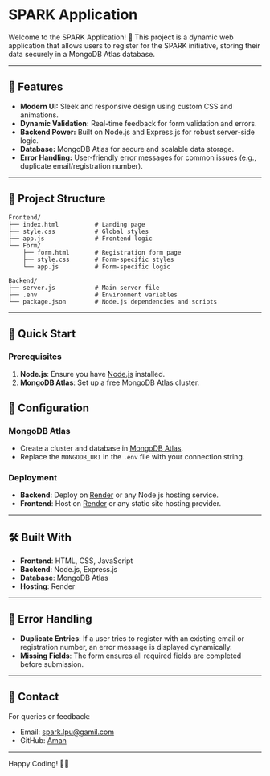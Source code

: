 # SPARK Application

Welcome to the SPARK Application! 🚀 This project is a dynamic web application that allows users to register for the SPARK initiative, storing their data securely in a MongoDB Atlas database.

---

## 🌟 Features

- **Modern UI:** Sleek and responsive design using custom CSS and animations.
- **Dynamic Validation:** Real-time feedback for form validation and errors.
- **Backend Power:** Built on Node.js and Express.js for robust server-side logic.
- **Database:** MongoDB Atlas for secure and scalable data storage.
- **Error Handling:** User-friendly error messages for common issues (e.g., duplicate email/registration number).

---

## 📂 Project Structure

```plaintext
Frontend/
├── index.html          # Landing page
├── style.css           # Global styles
├── app.js              # Frontend logic
└── Form/
    ├── form.html       # Registration form page
    ├── style.css       # Form-specific styles
    └── app.js          # Form-specific logic

Backend/
├── server.js           # Main server file
├── .env                # Environment variables
└── package.json        # Node.js dependencies and scripts
```

---

## 🚀 Quick Start

### Prerequisites
1. **Node.js**: Ensure you have [Node.js](https://nodejs.org) installed.
2. **MongoDB Atlas**: Set up a free MongoDB Atlas cluster.


## 🔧 Configuration

### MongoDB Atlas
- Create a cluster and database in [MongoDB Atlas](https://www.mongodb.com/atlas/database).
- Replace the `MONGODB_URI` in the `.env` file with your connection string.

### Deployment
- **Backend**: Deploy on [Render](https://render.com/) or any Node.js hosting service.
- **Frontend**: Host on [Render](https://render.com/) or any static site hosting provider.

---

## 🛠️ Built With

- **Frontend**: HTML, CSS, JavaScript
- **Backend**: Node.js, Express.js
- **Database**: MongoDB Atlas
- **Hosting**: Render 

---

## 🚨 Error Handling

- **Duplicate Entries**: If a user tries to register with an existing email or registration number, an error message is displayed dynamically.
- **Missing Fields**: The form ensures all required fields are completed before submission.

---

## 📧 Contact

For queries or feedback:
- Email: [spark.lpu@gamil.com](mailto:-spark.lpu@gmail.com)
- GitHub: [Aman](https://github.com/Aman-ydav)

---

Happy Coding! 🎨✨
